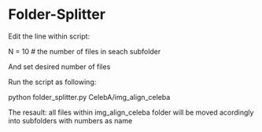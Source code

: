 # Folder-Splitter

Edit the line within script:

N = 10  # the number of files in seach subfolder

And set desired number of files

Run the script as following:

python folder_splitter.py CelebA/img_align_celeba

The resault: all files within img_align_celeba folder will be moved acordingly into subfolders with numbers as name
